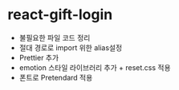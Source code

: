 # react-gift-login


- 불필요한 파일 코드 정리
- 절대 경로로 import 위한 alias설정
- Prettier 추가
- emotion 스타일 라이브러리 추가 + reset.css 적용
- 폰트로 Pretendard 적용